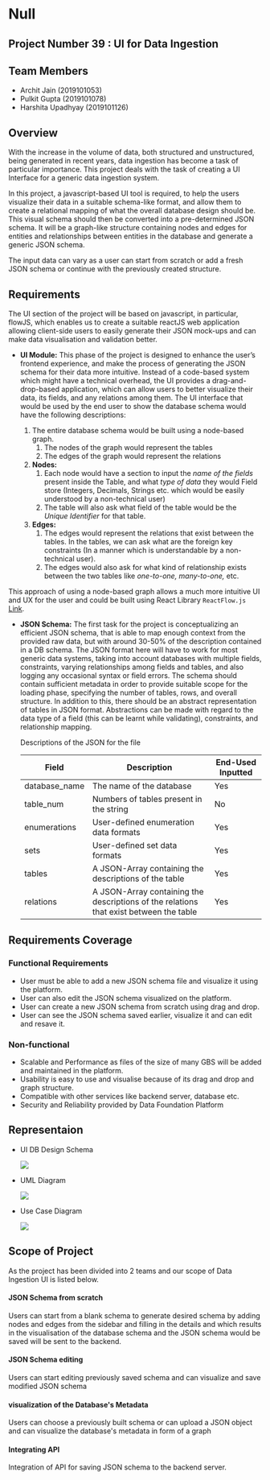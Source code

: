 # Null
## Project Number 39 : UI for Data Ingestion
## Team Members
+ Archit Jain (2019101053)
+ Pulkit Gupta (2019101078)
+ Harshita Upadhyay (2019101126)

## Overview
With the increase in the volume of data, both structured and unstructured, being generated in recent years, data ingestion has become a task of particular importance. This project deals with the task of creating a UI Interface for a generic data ingestion system.

In this project, a javascript-based UI tool is required, to help the users visualize their data in a suitable schema-like format, and allow them to create a relational mapping of what the overall database design should be. This visual schema should then be converted into a pre-determined JSON schema. It will be a graph-like structure containing nodes and edges for entities and relationships between entities in the database and generate a generic JSON schema.

The input data can vary as a user can start from scratch or add a fresh JSON schema or continue with the previously created structure.

## Requirements
The UI section of the project will be based on javascript, in particular, flowJS, which enables us to create a suitable reactJS web application allowing client-side users to easily generate their JSON mock-ups and can make data visualisation and validation better.
- **UI Module:**
This phase of the project is designed to enhance the user’s frontend experience, and make the process of generating the JSON schema for their data more intuitive. Instead of a code-based system which might have a technical overhead, the UI provides a drag-and-drop-based application, which can allow users to better visualize their data, its fields, and any relations among them. 
The UI interface that would be used by the end user to show the database schema would have the following descriptions:

    1. The entire database schema would be built using a node-based graph.
        1. The nodes of the graph would represent the tables
        2. The edges of the graph would represent the relations
    2. **Nodes:**
        1. Each node would have a section to input the *name of the fields* present inside the Table, and what *type of data* they would Field store (Integers, Decimals, Strings etc. which would be easily understood by a non-technical user)
        2. The table will also ask what field of the table would be the *Unique Identifier* for that table.
    3. **Edges:**
        1. The edges would represent the relations that exist between the tables. In the tables, we can ask what are the foreign key constraints (In a manner which is understandable by a non-technical user).
        2. The edges would also ask for what kind of relationship exists between the two tables like *one-to-one, many-to-one,* etc. 

This approach of using a node-based graph allows a much more intuitive UI and UX for the user and could be built using React Library `ReactFlow.js` [Link](https://reactflow.dev/).
- **JSON Schema:**
The first task for the project is conceptualizing an efficient JSON schema, that is able to map enough context from the provided raw data, but with around 30-50% of the description contained in a DB schema. The JSON format here will have to work for most generic data systems, taking into account databases with multiple fields, constraints, varying relationships among fields and tables, and also logging any occasional syntax or field errors.
The schema should contain sufficient metadata in order to provide suitable scope for the loading phase, specifying the number of tables, rows, and overall structure. In addition to this, there should be an abstract representation of tables in JSON format. Abstractions can be made with regard to the data type of a field (this can be learnt while validating), constraints, and relationship mapping.

    Descriptions of the JSON for the file

    | Field | Description | End-Used Inputted |
    | --- | --- | --- |
    | database_name | The name of the database | Yes |
    | table_num | Numbers of tables present in the string | No |
    | enumerations | User-defined enumeration data formats | Yes |
    | sets | User-defined set data formats | Yes |
    | tables | A JSON-Array containing the descriptions of the table | Yes |
    | relations | A JSON-Array containing the descriptions of the relations that exist between the table | Yes |
    
## Requirements Coverage

### Functional Requirements

+ User must be able to add a new JSON schema file and visualize it using the platform.
+ User can also edit the JSON schema visualized on the platform.
+ User can create a new JSON schema from scratch using drag and drop.
+ User can see the JSON schema saved earlier, visualize it and can edit and resave it.

### Non-functional 
+ Scalable and Performance as files of the size of many GBS will be added and maintained in the platform.
+ Usability is easy to use and visualise because of its drag and drop and graph structure.
+ Compatible with other services like backend server, database etc.
+ Security and Reliability provided by Data Foundation Platform 



## Representaion
+ UI DB Design Schema

    ![](https://i.imgur.com/VFiarSr.png)
    
+ UML Diagram

    ![](https://i.imgur.com/FQebpgR.jpg)

+ Use Case Diagram 

    ![](https://i.imgur.com/qLPRtou.jpg)





## Scope of Project
As the project has been divided into 2 teams and our scope of Data Ingestion UI is listed below.
####  JSON Schema from scratch 
Users can start from a blank schema to generate desired schema by adding nodes and edges from the sidebar and filling in the details and which results in the visualisation of the database schema and the JSON schema would be saved will be sent to the backend.
#### JSON Schema editing
Users can start editing previously saved schema and can visualize and save modified JSON schema
#### visualization of the Database's Metadata
Users can choose a previously built schema or can upload a JSON object and can visualize the database's metadata in form of a graph
#### Integrating API 
Integration of API for saving JSON schema to the backend server.
